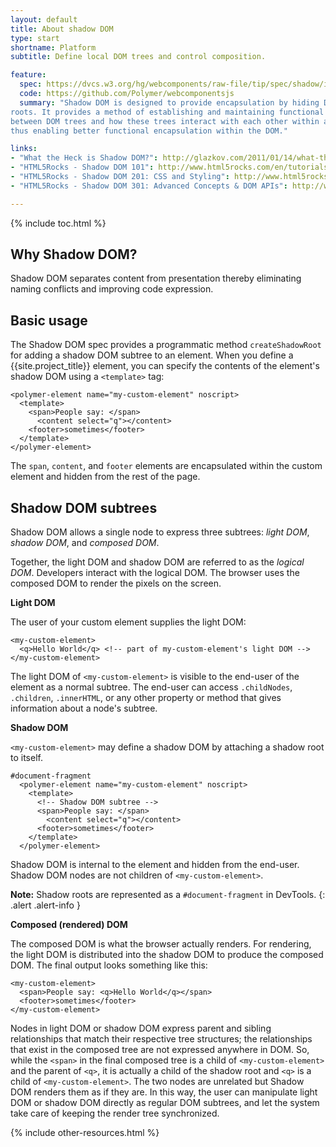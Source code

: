 ```yaml
---
layout: default
title: About shadow DOM
type: start
shortname: Platform
subtitle: Define local DOM trees and control composition.

feature:
  spec: https://dvcs.w3.org/hg/webcomponents/raw-file/tip/spec/shadow/index.html
  code: https://github.com/Polymer/webcomponentsjs
  summary: "Shadow DOM is designed to provide encapsulation by hiding DOM subtrees under shadow
roots. It provides a method of establishing and maintaining functional boundaries
between DOM trees and how these trees interact with each other within a document,
thus enabling better functional encapsulation within the DOM."

links:
- "What the Heck is Shadow DOM?": http://glazkov.com/2011/01/14/what-the-heck-is-shadow-dom/
- "HTML5Rocks - Shadow DOM 101": http://www.html5rocks.com/en/tutorials/webcomponents/shadowdom/
- "HTML5Rocks - Shadow DOM 201: CSS and Styling": http://www.html5rocks.com/en/tutorials/webcomponents/shadowdom-201/
- "HTML5Rocks - Shadow DOM 301: Advanced Concepts & DOM APIs": http://www.html5rocks.com/en/tutorials/webcomponents/shadowdom-301/

---
```


{% include toc.html %}

## Why Shadow DOM?

Shadow DOM separates content from presentation thereby
eliminating naming conflicts and improving code expression.

## Basic usage

The Shadow DOM spec provides a programmatic method `createShadowRoot`
for adding a shadow DOM subtree to an element.
When you define a {{site.project_title}} element,
you can specify the contents of the element's shadow DOM using a `<template>` tag:

    <polymer-element name="my-custom-element" noscript>
      <template>
        <span>People say: </span>
          <content select="q"></content> 
        <footer>sometimes</footer>
      </template>
    </polymer-element>

The `span`, `content`, and `footer` elements are encapsulated within
the custom element and hidden from the rest of the page.

## Shadow DOM subtrees

Shadow DOM allows a single node to express three subtrees: _light DOM_, _shadow DOM_, and _composed DOM_.

Together, the light DOM and shadow DOM are referred to as the _logical DOM_. Developers interact with the logical DOM. The browser uses the composed DOM to render the pixels on the screen.

**Light DOM**

The user of your custom element supplies the light DOM:

    <my-custom-element>
      <q>Hello World</q> <!-- part of my-custom-element's light DOM -->
    </my-custom-element>

The light DOM of `<my-custom-element>` is visible to the end-user of the
element as a normal subtree. The end-user can access `.childNodes`, `.children`, `.innerHTML`, or any other property or method that gives information about a node's subtree.

**Shadow DOM**

`<my-custom-element>` may define a shadow DOM by attaching a shadow root to
itself.

    #document-fragment
      <polymer-element name="my-custom-element" noscript>
        <template>
          <!-- Shadow DOM subtree -->
          <span>People say: </span>
            <content select="q"></content>
          <footer>sometimes</footer>
        </template>
      </polymer-element>

Shadow DOM is internal to the element and hidden from the end-user.
Shadow DOM nodes are not children of `<my-custom-element>`.

**Note:** Shadow roots are represented as a `#document-fragment` in DevTools.
{: .alert .alert-info }

**Composed (rendered) DOM**

The composed DOM is what the browser actually renders. For rendering, the light
DOM is distributed into the shadow DOM to produce the composed DOM. The final output
looks something like this:

    <my-custom-element>
      <span>People say: <q>Hello World</q></span>
      <footer>sometimes</footer>
    </my-custom-element>

Nodes in light DOM or shadow DOM express parent and sibling relationships that match their respective tree structures; the relationships that exist in the composed tree are not expressed anywhere in DOM. So, while the `<span>` in the final composed tree is a child of `<my-custom-element>` and the parent of `<q>`, it is actually a child of the shadow root and `<q>` is a child of `<my-custom-element>`. The two nodes are unrelated but
Shadow DOM renders them as if they are. In this way, the user can manipulate light DOM or shadow DOM directly as regular DOM subtrees, and let the system take care of keeping the render tree synchronized.

{% include other-resources.html %}
